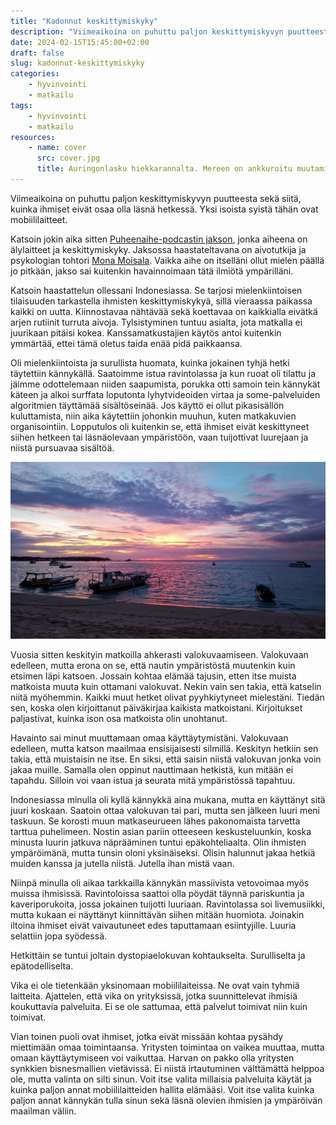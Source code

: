 ```yaml
---
title: "Kadonnut keskittymiskyky"
description: "Viimeaikoina on puhuttu paljon keskittymiskyvyn puutteesta sekä siitä, kuinka ihmiset eivät osaa olla läsnä hetkessä. Yksi isoista syistä tähän ovat mobiililaitteet."
date: 2024-02-15T15:45:00+02:00
draft: false
slug: kadonnut-keskittymiskyky
categories:
    - hyvinvointi
    - matkailu
tags:
    - hyvinvointi
    - matkailu
resources:
    - name: cover
      src: cover.jpg
      title: Auringonlasku hiekkarannalta. Mereen on ankkuroitu muutamia veneitä
---
```


Viimeaikoina on puhuttu paljon keskittymiskyvyn puutteesta sekä siitä, kuinka ihmiset eivät osaa olla läsnä hetkessä. Yksi isoista syistä tähän ovat mobiililaitteet.

<!--more-->
 
Katsoin jokin aika sitten [Puheenaihe-podcastin jakson](https://www.youtube.com/watch?v=NLSwvom_XyM), jonka aiheena on älylaitteet ja keskittymiskyky. Jaksossa haastateltavana on aivotutkija ja psykologian tohtori [Mona Moisala](https://www.monamoisala.com/). Vaikka aihe on itselläni ollut mielen päällä jo pitkään, jakso sai kuitenkin havainnoimaan tätä ilmiötä ympärilläni.
 
Katsoin haastattelun ollessani Indonesiassa. Se tarjosi mielenkiintoisen tilaisuuden tarkastella ihmisten keskittymiskykyä, sillä vieraassa paikassa kaikki on uutta. Kiinnostavaa nähtävää sekä koettavaa on kaikkialla eivätkä arjen rutiinit turruta aivoja. Tylsistyminen tuntuu asialta, jota matkalla ei juurikaan pitäisi kokea. Kanssamatkustajien käytös antoi kuitenkin ymmärtää, ettei tämä oletus taida enää pidä paikkaansa.

Oli mielenkiintoista ja surullista huomata, kuinka jokainen tyhjä hetki täytettiin kännykällä. Saatoimme istua ravintolassa ja kun ruoat oli tilattu ja jäimme odottelemaan niiden saapumista, porukka otti samoin tein kännykät käteen ja alkoi surffata loputonta lyhytvideoiden virtaa ja some-palveluiden algoritmien täyttämää sisältöseinää. Jos käyttö ei ollut pikasisällön kuluttamista, niin aika käytettiin johonkin muuhun, kuten matkakuvien organisointiin. Lopputulos oli kuitenkin se, että ihmiset eivät keskittyneet siihen hetkeen tai läsnäolevaan ympäristöön, vaan tuijottivat luurejaan ja niistä pursuavaa sisältöä.

![Auringonlasku hiekkarannalta. Mereen on ankkuroitu muutamia veneitä.](cover.jpg "Matkalla auringonlaskujen seuraamisesta tuli päivittäinen tapa. Rannalla näki, kuinka ihmiset ottivat kuvan auringonlaskusta ja istuivat sen jälkeen loppuajan luurejaan tuijottaen.")

Vuosia sitten keskityin matkoilla ahkerasti valokuvaamiseen. Valokuvaan edelleen, mutta erona on se, että nautin ympäristöstä muutenkin kuin etsimen läpi katsoen. Jossain kohtaa elämää tajusin, etten itse muista matkoista muuta kuin ottamani valokuvat. Nekin vain sen takia, että katselin niitä myöhemmin. Kaikki muut hetket olivat pyyhkiytyneet mielestäni. Tiedän sen, koska olen kirjoittanut päiväkirjaa kaikista matkoistani. Kirjoitukset paljastivat, kuinka ison osa matkoista olin unohtanut.

Havainto sai minut muuttamaan omaa käyttäytymistäni. Valokuvaan edelleen, mutta katson maailmaa ensisijaisesti silmillä. Keskityn hetkiin sen takia, että muistaisin ne itse. En siksi, että saisin niistä valokuvan jonka voin jakaa muille. Samalla olen oppinut nauttimaan hetkistä, kun mitään ei tapahdu. Silloin voi vaan istua ja seurata mitä ympäristössä tapahtuu.
 
Indonesiassa minulla oli kyllä kännykkä aina mukana, mutta en käyttänyt sitä juuri koskaan. Saatoin ottaa valokuvan tai pari, mutta sen jälkeen luuri meni taskuun. Se korosti muun matkaseurueen lähes pakonomaista tarvetta tarttua puhelimeen. Nostin asian pariin otteeseen keskusteluunkin, koska minusta luurin jatkuva näprääminen tuntui epäkohteliaalta. Olin ihmisten ympäröimänä, mutta tunsin oloni yksinäiseksi. Olisin halunnut jakaa hetkiä muiden kanssa ja jutella niistä. Jutella ihan mistä vaan.

Niinpä minulla oli aikaa tarkkailla kännykän massiivista vetovoimaa myös muissa ihmisissä. Ravintoloissa saattoi olla pöydät täynnä pariskuntia ja kaveriporukoita, jossa jokainen tuijotti luuriaan. Ravintolassa soi livemusiikki, mutta kukaan ei näyttänyt kiinnittävän siihen mitään huomiota. Joinakin iltoina ihmiset eivät vaivautuneet edes taputtamaan esiintyjille. Luuria selattiin jopa syödessä.

Hetkittäin se tuntui joltain dystopiaelokuvan kohtaukselta. Surulliselta ja epätodelliselta.
 
Vika ei ole tietenkään yksinomaan mobiililaiteissa. Ne ovat vain tyhmiä laitteita. Ajattelen, että vika on yrityksissä, jotka suunnittelevat ihmisiä koukuttavia palveluita. Ei se ole sattumaa, että palvelut toimivat niin kuin toimivat.

Vian toinen puoli ovat ihmiset, jotka eivät missään kohtaa pysähdy miettimään omaa toimintaansa. Yritysten toimintaa on vaikea muuttaa, mutta omaan käyttäytymiseen voi vaikuttaa. Harvan on pakko olla yritysten synkkien bisnesmallien vietävissä. Ei niistä irtautuminen välttämättä helppoa ole, mutta valinta on silti sinun. Voit itse valita millaisia palveluita käytät ja kuinka paljon annat mobiililaitteiden hallita elämääsi. Voit itse valita kuinka paljon annat kännykän tulla sinun sekä läsnä olevien ihmisien ja ympäröivän maailman väliin.